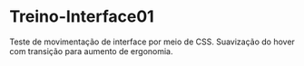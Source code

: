 # Treino-Interface01
Teste de movimentação de interface por meio de CSS. Suavização do hover com transição para aumento de ergonomia.
